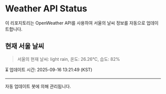 
# Weather API Status

이 리포지토리는 OpenWeather API를 사용하여 서울의 날씨 정보를 자동으로 업데이트합니다.

## 현재 서울 날씨
> 서울의 현재 날씨: light rain, 온도: 26.26°C, 습도: 82%

⏳ 업데이트 시간: 2025-09-16 13:21:49 (KST)

---
자동 업데이트 봇에 의해 관리됩니다.
